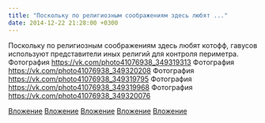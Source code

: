 ```yaml
---
title: "Поскольку по религиозным соображениям здесь любят ..."
date: 2014-12-22 21:28:00 +0300
---
```


Поскольку по религиозным соображениям здесь любят котофф, гавусов используют представители иных религий для контроля периметра.
Фотография
https://vk.com/photo41076938_349319313
Фотография
https://vk.com/photo41076938_349320208
Фотография
https://vk.com/photo41076938_349319795
Фотография
https://vk.com/photo41076938_349319968
Фотография
https://vk.com/photo41076938_349320076

[Вложение](https://vk.com/photo41076938_349319313)
[Вложение](https://vk.com/photo41076938_349320208)
[Вложение](https://vk.com/photo41076938_349319795)
[Вложение](https://vk.com/photo41076938_349319968)
[Вложение](https://vk.com/photo41076938_349320076)
